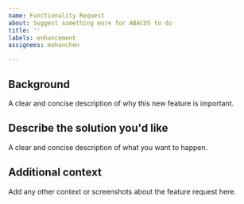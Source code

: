```yaml
---
name: Functionality Request
about: Suggest something more for ABACUS to do
title: ''
labels: enhancement
assignees: mohanchen

---
```


## Background
A clear and concise description of why this new feature is important.

## Describe the solution you'd like
A clear and concise description of what you want to happen.

## Additional context
Add any other context or screenshots about the feature request here.
